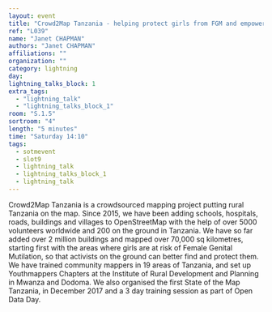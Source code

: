 ```yaml
---
layout: event
title: "Crowd2Map Tanzania - helping protect girls from FGM and empower rural communities"
ref: "L039"
name: "Janet CHAPMAN"
authors: "Janet CHAPMAN"
affiliations: ""
organization: ""
category: lightning
day: 
lightning_talks_block: 1
extra_tags:
  - "lightning_talk"
  - "lightning_talks_block_1"
room: "S.1.5"
sortroom: "4"
length: "5 minutes"
time: "Saturday 14:10"
tags:
  - sotmevent
  - slot9
  - lightning_talk
  - lightning_talks_block_1
  - lightning_talk
---
```

Crowd2Map Tanzania is a crowdsourced mapping project putting rural Tanzania on the map. Since 2015, we have been adding schools, hospitals, roads, buildings and villages to OpenStreetMap with the help of over 5000 volunteers worldwide and 200 on the ground in Tanzania.  We have so far added over 2 million buildings and mapped over 70,000 sq kilometres, starting first with the areas where girls are at risk of Female Genital Mutilation, so that activists on the ground can better find and protect them. We have trained community mappers in 19 areas of Tanzania, and set up Youthmappers Chapters at the Institute of Rural Development and Planning in Mwanza and Dodoma.  We also organised the first State of the Map Tanzania, in December 2017 and a 3 day training session as part of Open Data Day.  